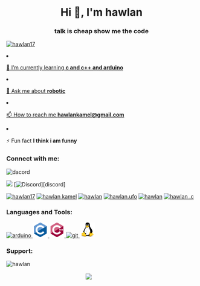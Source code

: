<h1 align="center">Hi 👋, I'm hawlan</h1>
<h3 align="center">talk is cheap show me the code</h3>



<p align="left"> <a href="https://twitter.com/hawlan17" target="blank"><img src="https://img.shields.io/twitter/follow/hawlan17?logo=twitter&style=for-the-badge" alt="hawlan17"
   
                                                                     
                                                                         

- 🌱 I’m currently learning **c and c++ and arduino**

- 💬 Ask me about **robotic**

- 📫 How to reach me **hawlankamel@gmail.com**

- ⚡ Fun fact **I think i am funny**

<h3 align="left">Connect with me:</h3>

![dacord](https://discord.c99.nl/widget/theme-4/850476096386367500.png)

<a href="https://discord.gg/ebMPJ7nHAW"><img src="https://discord.com/api/guilds/910240318224498698/widget.png?style=banner2"></a>
   [![Discord](https://img.shields.io/discord/910240318224498698?label=JOIN%20THE%20COMMUNITY&logo=discord&style=for-the-badge)][discord]       
<p align="left">
<a href="https://twitter.com/hawlan17" target="blank"><img align="center" src="https://raw.githubusercontent.com/rahuldkjain/github-profile-readme-generator/master/src/images/icons/Social/twitter.svg" alt="hawlan17" height="30" width="40" /></a>
<a href="https://linkedin.com/in/hawlan kamel" target="blank"><img align="center" src="https://raw.githubusercontent.com/rahuldkjain/github-profile-readme-generator/master/src/images/icons/Social/linked-in-alt.svg" alt="hawlan kamel" height="30" width="40" /></a>
<a href="https://stackoverflow.com/users/hawlan" target="blank"><img align="center" src="https://raw.githubusercontent.com/rahuldkjain/github-profile-readme-generator/master/src/images/icons/Social/stack-overflow.svg" alt="hawlan" height="30" width="40" /></a>
<a href="https://instagram.com/hawlan.ufo" target="blank"><img align="center" src="https://raw.githubusercontent.com/rahuldkjain/github-profile-readme-generator/master/src/images/icons/Social/instagram.svg" alt="hawlan.ufo" height="30" width="40" /></a>
<a href="https://www.youtube.com/c/hawlan" target="blank"><img align="center" src="https://raw.githubusercontent.com/rahuldkjain/github-profile-readme-generator/master/src/images/icons/Social/youtube.svg" alt="hawlan" height="30" width="40" /></a>
<a href="https://www.hackerrank.com/hawlan .c" target="blank"><img align="center" src="https://raw.githubusercontent.com/rahuldkjain/github-profile-readme-generator/master/src/images/icons/Social/hackerrank.svg" alt="hawlan .c" height="30" width="40" /></a>
</p>




<h3 align="left">Languages and Tools:</h3>
<p align="left"> <a href="https://www.arduino.cc/" target="_blank" rel="noreferrer"> <img src="https://cdn.worldvectorlogo.com/logos/arduino-1.svg" alt="arduino" width="40" height="40"/> </a> <a href="https://www.cprogramming.com/" target="_blank" rel="noreferrer"> <img src="https://raw.githubusercontent.com/devicons/devicon/master/icons/c/c-original.svg" alt="c" width="40" height="40"/> </a> <a href="https://www.w3schools.com/cpp/" target="_blank" rel="noreferrer"> <img src="https://raw.githubusercontent.com/devicons/devicon/master/icons/cplusplus/cplusplus-original.svg" alt="cplusplus" width="40" height="40"/> </a> <a href="https://git-scm.com/" target="_blank" rel="noreferrer"> <img src="https://www.vectorlogo.zone/logos/git-scm/git-scm-icon.svg" alt="git" width="40" height="40"/> </a> <a href="https://www.linux.org/" target="_blank" rel="noreferrer"> <img src="https://raw.githubusercontent.com/devicons/devicon/master/icons/linux/linux-original.svg" alt="linux" width="40" height="40"/> </a> </p>

<h3 align="left">Support:</h3>
<p><a href="https://www.buymeacoffee.com/hawlan"> <img align="left" src="https://cdn.buymeacoffee.com/buttons/v2/default-yellow.png" height="50" width="210" alt="hawlan" /></a></p><br><br>


<img src="https://activity-graph.herokuapp.com/graph?username=hawlanjs&bg_color=202020&color=ffffff&line=4f8cc9&point=ffffff&area=true&hide_border=true"/>

